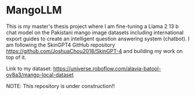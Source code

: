 # MangoLLM
This is my master's thesis project where I am fine-tuning a Llama 2 13 b chat model on the Pakistani mango image datasets including international export guides to create an intelligent question answering system (chatbot).
I am following the SkinGPT4 GitHub repository https://github.com/JoshuaChou2018/SkinGPT-4 and building my work on top of it. 

Link to my dataset: https://universe.roboflow.com/alavia-batool-ov8a3/mango-local-dataset

NOTE: This repository is under construction!!
